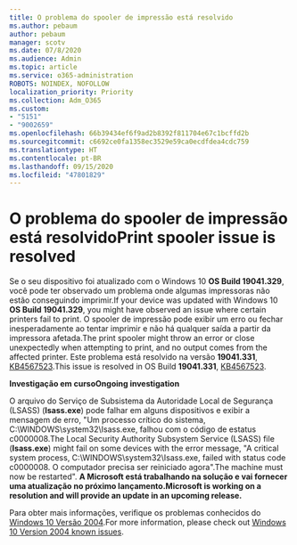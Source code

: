 ```yaml
---
title: O problema do spooler de impressão está resolvido
ms.author: pebaum
author: pebaum
manager: scotv
ms.date: 07/8/2020
ms.audience: Admin
ms.topic: article
ms.service: o365-administration
ROBOTS: NOINDEX, NOFOLLOW
localization_priority: Priority
ms.collection: Adm_O365
ms.custom:
- "5151"
- "9002659"
ms.openlocfilehash: 66b39434ef6f9ad2b8392f811704e67c1bcffd2b
ms.sourcegitcommit: c6692ce0fa1358ec3529e59ca0ecdfdea4cdc759
ms.translationtype: HT
ms.contentlocale: pt-BR
ms.lasthandoff: 09/15/2020
ms.locfileid: "47801829"
---
```

# <a name="print-spooler-issue-is-resolved"></a><span data-ttu-id="d5a51-102">O problema do spooler de impressão está resolvido</span><span class="sxs-lookup"><span data-stu-id="d5a51-102">Print spooler issue is resolved</span></span>

<span data-ttu-id="d5a51-103">Se o seu dispositivo foi atualizado com o Windows 10  **OS Build 19041.329**, você pode ter observado um problema onde algumas impressoras não estão conseguindo imprimir.</span><span class="sxs-lookup"><span data-stu-id="d5a51-103">If your device was updated with Windows 10  **OS Build 19041.329**, you might have observed an issue where certain printers fail to print.</span></span> <span data-ttu-id="d5a51-104">O spooler de impressão pode exibir um erro ou fechar inesperadamente ao tentar imprimir e não há qualquer saída a partir da impressora afetada.</span><span class="sxs-lookup"><span data-stu-id="d5a51-104">The print spooler might throw an error or close unexpectedly when attempting to print, and no output comes from the affected printer.</span></span> <span data-ttu-id="d5a51-105">Este problema está resolvido na versão **19041.331**, [KB4567523](https://support.microsoft.com/help/4567523/windows-10-update-kb4567523).</span><span class="sxs-lookup"><span data-stu-id="d5a51-105">This issue is resolved in OS Build  **19041.331**, [KB4567523](https://support.microsoft.com/help/4567523/windows-10-update-kb4567523).</span></span>  

<span data-ttu-id="d5a51-106">**Investigação em curso**</span><span class="sxs-lookup"><span data-stu-id="d5a51-106">**Ongoing investigation**</span></span>

<span data-ttu-id="d5a51-107">O arquivo do Serviço de Subsistema da Autoridade Local de Segurança (LSASS) (**Isass.exe**) pode falhar em alguns dispositivos e exibir a mensagem de erro, "Um processo crítico do sistema, C:\WINDOWS\system32\Isass.exe, falhou com o código de estatus c0000008.</span><span class="sxs-lookup"><span data-stu-id="d5a51-107">The Local Security Authority Subsystem Service (LSASS) file (**Isass.exe**) might fail on some devices with the error message, "A critical system process, C:\WINDOWS\system32\Isass.exe, failed with status code c0000008.</span></span> <span data-ttu-id="d5a51-108">O computador precisa ser reiniciado agora".</span><span class="sxs-lookup"><span data-stu-id="d5a51-108">The machine must now be restarted".</span></span>  <span data-ttu-id="d5a51-109">**A Microsoft está trabalhando na solução e vai fornecer uma atualização no próximo lançamento.**</span><span class="sxs-lookup"><span data-stu-id="d5a51-109">**Microsoft is working on a resolution and will provide an update in an upcoming release.**</span></span>

<span data-ttu-id="d5a51-110">Para obter mais informações, verifique os problemas conhecidos do [Windows 10 Versão 2004](https://docs.microsoft.com/windows/release-information/status-windows-10-2004#442msgdesc).</span><span class="sxs-lookup"><span data-stu-id="d5a51-110">For more information, please check out  [Windows 10 Version 2004 known issues](https://docs.microsoft.com/windows/release-information/status-windows-10-2004#442msgdesc).</span></span>